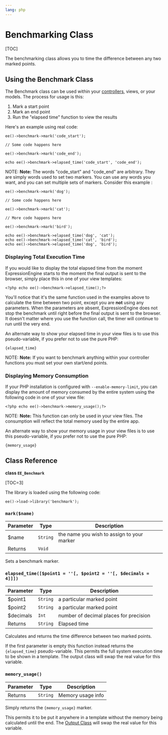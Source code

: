 ```yaml
---
lang: php
---
```


<!--
    This source file is part of the open source project
    ExpressionEngine User Guide (https://github.com/ExpressionEngine/ExpressionEngine-User-Guide)

    @link      https://expressionengine.com/
    @copyright Copyright (c) 2003-2020, Packet Tide, LLC (https://packettide.com)
    @license   https://expressionengine.com/license Licensed under Apache License, Version 2.0
-->

# Benchmarking Class

[TOC]

The benchmarking class allows you to time the difference between any two marked points.

## Using the Benchmark Class

The Benchmark class can be used within your [controllers](development/legacy/controllers.md), views, or your models. The process for usage is this:

1.  Mark a start point
2.  Mark an end point
3.  Run the "elapsed time" function to view the results

Here's an example using real code:

    ee()->benchmark->mark('code_start');

    // Some code happens here

    ee()->benchmark->mark('code_end');

    echo ee()->benchmark->elapsed_time('code_start', 'code_end');

NOTE: **Note:** The words "code_start" and "code_end" are arbitrary. They are simply words used to set two markers. You can use any words you want, and you can set multiple sets of markers. Consider this example :

    ee()->benchmark->mark('dog');

    // Some code happens here

    ee()->benchmark->mark('cat');

    // More code happens here

    ee()->benchmark->mark('bird');

    echo ee()->benchmark->elapsed_time('dog', 'cat');
    echo ee()->benchmark->elapsed_time('cat', 'bird');
    echo ee()->benchmark->elapsed_time('dog', 'bird');

### Displaying Total Execution Time

If you would like to display the total elapsed time from the moment ExpressionEngine starts to the moment the final output is sent to the browser, simply place this in one of your view templates:

    <?php echo ee()->benchmark->elapsed_time();?>

You'll notice that it's the same function used in the examples above to calculate the time between two point, except you are **not** using any parameters. When the parameters are absent, ExpressionEngine does not stop the benchmark until right before the final output is sent to the browser. It doesn't matter where you use the function call, the timer will continue to run until the very end.

An alternate way to show your elapsed time in your view files is to use this pseudo-variable, if you prefer not to use the pure PHP:

    {elapsed_time}

NOTE: **Note:** If you want to benchmark anything within your controller functions you must set your own start/end points.

### Displaying Memory Consumption

If your PHP installation is configured with `--enable-memory-limit`, you can display the amount of memory consumed by the entire system using the following code in one of your view file:

    <?php echo ee()->benchmark->memory_usage();?>

NOTE: **Note:** This function can only be used in your view files. The consumption will reflect the total memory used by the entire app.

An alternate way to show your memory usage in your view files is to use this pseudo-variable, if you prefer not to use the pure PHP:

    {memory_usage}

## Class Reference

**class `EE_Benchmark`**

[TOC=3]

The library is loaded using the following code:

    ee()->load->library('benchmark');

### `mark($name)`

| Parameter | Type     | Description                                |
| --------- | -------- | ------------------------------------------ |
| \$name    | `String` | the name you wish to assign to your marker |
| Returns   | `Void`   |                                            |

Sets a benchmark marker.

### `elapsed_time([$point1 = ''[, $point2 = ''[, $decimals = 4]]])`

| Parameter  | Type     | Description                            |
| ---------- | -------- | -------------------------------------- |
| \$point1   | `String` | a particular marked point              |
| \$point2   | `String` | a particular marked point              |
| \$decimals | `Int`    | number of decimal places for precision |
| Returns    | `String` | Elapsed time                           |

Calculates and returns the time difference between two marked points.

If the first parameter is empty this function instead returns the `{elapsed_time}` pseudo-variable. This permits the full system execution time to be shown in a template. The output class will swap the real value for this variable.

### `memory_usage()`

| Parameter | Type     | Description       |
| --------- | -------- | ----------------- |
| Returns   | `String` | Memory usage info |

Simply returns the `{memory_usage}` marker.

This permits it to be put it anywhere in a template without the memory being calculated until the end. The [Output Class](development/legacy/libraries/output.md) will swap the real value for this variable.
